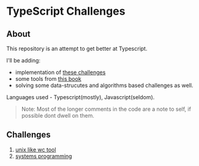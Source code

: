 # TypeScript Challenges

## About
This repository is an attempt to get better at Typescript. 

I'll be adding:

- implementation of [these challenges](https://codingchallenges.fyi/challenges/intro/)
- some tools from [this book](https://third-bit.com/sdxjs/)
- solving some data-strucutes and algorithms based challenges as well.

Languages used - Typescript(mostly), Javascript(seldom).

> Note: Most of the longer comments in the code are a note to self, if possible dont dwell on them.

## Challenges

1. [unix like wc tool](./wc)
2. [systems programming](./systems)
